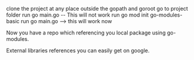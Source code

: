 clone the project at any place outside the gopath and goroot
go to project folder
run go main.go -- This will not work
run go mod init go-modules-basic
run go main.go --> this will work now

Now you have a repo which referencing you local package using go-modules.

External libraries references you can easily get on google.

